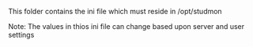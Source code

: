This folder contains the ini file which must reside in /opt/studmon

Note: The values in thios ini file can change based upon server and user settings
